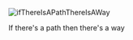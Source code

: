 ![ifThereIsAPathThereIsAWay](https://user-images.githubusercontent.com/73256352/114039777-50e11c80-9883-11eb-8f75-b7354cd21749.jpg)

<p>If there's a path then there's a way</p>
